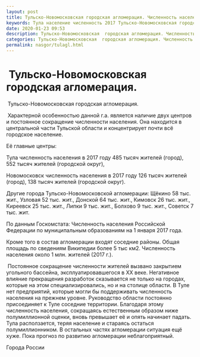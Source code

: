 ```yaml
---
layout: post
title: Тульско-Новомосковская городская агломерация. Численность населения Тулы
keywords: Тула население численность 2017 Тульско-Новомосковская городская агломерация
date: 2020-01-23 09:53
description: Тульско-Новомосковская  городская агломерация. Численность населения Тулы 2017
categories: Тульско-Новомосковская  городская агломерация. Численность населения Тулы 2017
permalink: nasgor/tulagl.html
---
```


#  Тульско-Новомосковская  городская агломерация.



 Тульско-Новомосковская  городская агломерация.



 Характерной особенностью данной г.а. является наличие двух центров и постоянное сокращение численности населения. Она находится в центральной части Тульской области и концентрирует почти всё городское население.




Её главные центры:


Тула численность населения в 2017 году 485 тысяч жителей (город), 552 тысяч жителей (городской округ),


Новомосковск численность населения в 2017 году 126 тысяч жителей (город), 138 тысяч жителей (городской округ).


Другие города Тульско-Новомосковской агломерации:
Щёкино 58 тыс. жит., Узловая 52 тыс. жит., Донской 64 тыс. жит., Кимовск 26 тыс. жит., Киреевск 25 тыс. жит., Липки 9 тыс. жит., Болхово 9 тыс. жит., Советск 7 тыс. жит.



По данным Госкомстата: Численность населения Российской Федерации по муниципальным образованиям на 1 января 2017 года.


Кроме того в состав агломерации входят соседние районы. 
Общая площадь по сведениям Википедии более 5 тыс км2. Численность населения около 1 млн. жителей (2017 г.).  




 Постоянное сокращение численности жителей вызвано закрытием угольного бассейна, эксплуатировавшегося в XX веке. Негативное влияние прекращения разработок сказывается не только на городах, которые на этом специализировались, но и на столице области. В Туле нет предприятий, которые могли бы поддерживать численность населения на прежнем уровне. Руководство области постоянно присоединяет к Туле соседние территории. Благодаря этому численность населения, сокращаясь естественным образом ниже полумиллионной оценки, вновь превышает её и опять начинает падать. Тула расползается, теряя население и стараясь остаться полумиллионником. В остальных частях агломерации ситуация ещё хуже. Пока прогноз по развитию  агломерации неблагоприятный. 





Города России

		
